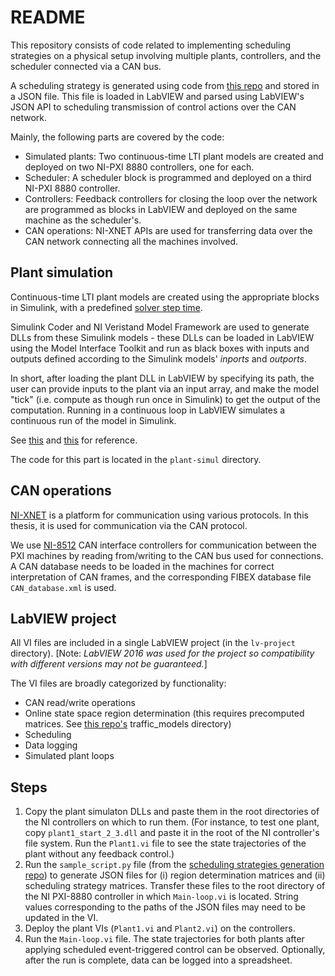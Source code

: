 # README

This repository consists of code related to implementing scheduling strategies on a physical setup involving multiple plants, controllers, and the scheduler connected via a CAN bus.

A scheduling strategy is generated using code from [this repo](https://github.com/asamant/masters-thesis-sched-strat) and stored in a JSON file. This file is loaded in LabVIEW and parsed using LabVIEW's JSON API to scheduling transmission of control actions over the CAN network.

Mainly, the following parts are covered by the code:

- Simulated plants: Two continuous-time LTI plant models are created and deployed on two NI-PXI 8880 controllers, one for each.
- Scheduler: A scheduler block is programmed and deployed on a third NI-PXI 8880 controller.
- Controllers: Feedback controllers for closing the loop over the network are programmed as blocks in LabVIEW and deployed on the same machine as the scheduler's.
- CAN operations: NI-XNET APIs are used for transferring data over the CAN network connecting all the machines involved.

## Plant simulation

Continuous-time LTI plant models are created using the appropriate blocks in Simulink, with a predefined [solver step time](https://www.mathworks.com/help/simulink/ug/choose-a-solver.html).

Simulink Coder and NI Veristand Model Framework are used to generate DLLs from these Simulink models - these DLLs can be loaded in LabVIEW using the Model Interface Toolkit and run as black boxes with inputs and outputs defined according to the Simulink models' *inports* and *outports*.

In short, after loading the plant DLL in LabVIEW by specifying its path, the user can provide inputs to the plant via an input array, and make the model "tick" (i.e. compute as though run once in Simulink) to get the output of the computation. Running in a continuous loop in LabVIEW simulates a continuous run of the model in Simulink.

See [this](https://forums.ni.com/t5/Example-Code/Running-Compiled-Simulink-Models-in-LabVIEW-and-in-VeriStand/ta-p/3889270) and [this](https://www.ni.com/tutorial/13066/en/) for reference.

The code for this part is located in the `plant-simul` directory.

## CAN operations

[NI-XNET](https://www.ni.com/en-us/innovations/white-papers/09/ni-xnet-can--lin--and-flexray-platform-overview.html) is a platform for communication using various protocols. In this thesis, it is used for communication via the CAN protocol.

We use [NI-8512](https://www.ni.com/en-us/support/model.pxi-8512.html) CAN interface controllers for communication between the PXI machines by reading from/writing to the CAN bus used for connections. A CAN database needs to be loaded in the machines for correct interpretation of CAN frames, and the corresponding FIBEX database file `CAN_database.xml` is used.

## LabVIEW project

All VI files are included in a single LabVIEW project (in the `lv-project` directory). 
[Note: *LabVIEW 2016 was used for the project so compatibility with different versions may not be guaranteed.*]

The VI files are broadly categorized by functionality:

- CAN read/write operations  
- Online state space region determination (this requires precomputed matrices. See [this repo's](https://github.com/asamant/masters-thesis-sched-strat) traffic_models directory)  
- Scheduling  
- Data logging  
- Simulated plant loops  

## Steps

1. Copy the plant simulaton DLLs and paste them in the root directories of the NI controllers on which to run them. (For instance, to test one plant, copy `plant1_start_2_3.dll` and paste it in the root of the NI controller's file system. Run the `Plant1.vi` file to see the state trajectories of the plant without any feedback control.)
2. Run the `sample_script.py` file (from the [scheduling strategies generation repo](https://github.com/asamant/masters-thesis-sched-strat)) to generate JSON files for (i) region determination matrices and (ii) scheduling strategy matrices. Transfer these files to the root directory of the NI PXI-8880 controller in which `Main-loop.vi` is located. String values corresponding to the paths of the JSON files may need to be updated in the VI.
3. Deploy the plant VIs (`Plant1.vi` and `Plant2.vi`) on the controllers.
4. Run the `Main-loop.vi` file. The state trajectories for both plants after applying scheduled event-triggered control can be observed. Optionally, after the run is complete, data can be logged into a spreadsheet.
